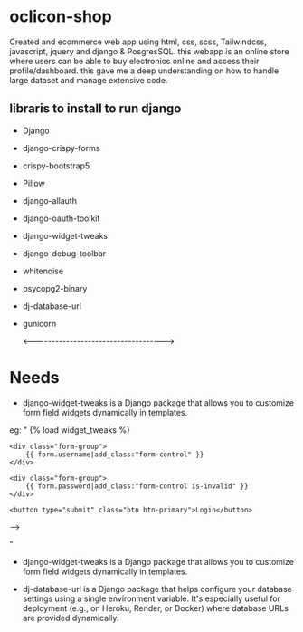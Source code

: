 # oclicon-shop

Created and ecommerce web app using html, css, scss, Tailwindcss, javascript, jquery and django &amp; PosgresSQL. this webapp is an online store where users can be able to buy electronics online and access their profile/dashboard. this gave me a deep understanding on how to handle large dataset and manage extensive code.

## libraris to install to run django

- Django
- django-crispy-forms
- crispy-bootstrap5
- Pillow
- django-allauth
- django-oauth-toolkit
- django-widget-tweaks
- django-debug-toolbar
- whitenoise
- psycopg2-binary
- dj-database-url
- gunicorn

  <------------------------------------>

# Needs

- django-widget-tweaks is a Django package that allows you to customize form field widgets dynamically in templates.

eg: "
{% load widget_tweaks %}

<!-- <form method="POST">
    {% csrf_token %}

    <!-- Add Bootstrap classes dynamically -->

    <div class="form-group">
        {{ form.username|add_class:"form-control" }}
    </div>

    <div class="form-group">
        {{ form.password|add_class:"form-control is-invalid" }}
    </div>

    <button type="submit" class="btn btn-primary">Login</button>

</form> -->

"

- django-widget-tweaks is a Django package that allows you to customize form field widgets dynamically in templates.

- dj-database-url is a Django package that helps configure your database settings using a single environment variable. It's especially useful for deployment (e.g., on Heroku, Render, or Docker) where database URLs are provided dynamically.
